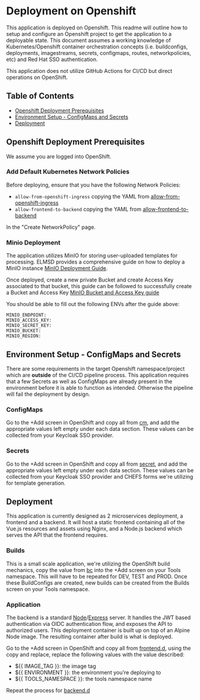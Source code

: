 # Deployment on Openshift

This application is deployed on Openshift. This readme will outline how to setup and configure an Openshift project to get the application to a deployable state. This document assumes a working knowledge of Kubernetes/Openshift container orchestration concepts (i.e. buildconfigs, deployments, imagestreams, secrets, configmaps, routes, networkpolicies, etc) and Red Hat SSO authentication.

This application does not utilize GitHub Actions for CI/CD but direct operations on OpenShift.

## Table of Contents

- [Openshift Deployment Prerequisites](#openshift-deployment-prerequisites)
- [Environment Setup - ConfigMaps and Secrets](#environment-setup---configmaps-and-secrets)
- [Deployment](#deployment)

## Openshift Deployment Prerequisites

We assume you are logged into OpenShift.

### Add Default Kubernetes Network Policies

Before deploying, ensure that you have the following Network Policies:
-  `allow-from-openshift-ingress` copying the YAML from [allow-from-openshift-ingress](./allow-from-openshift-ingress.np.yaml) 
-  `allow-frontend-to-backend` copying the YAML from [allow-frontend-to-backend](./allow-frontend-to-backend.np.yaml) 

In the "Create NetworkPolicy" page.

### Minio Deployment

The application utilizes MinIO for storing user-uploaded templates for processing. ELMSD provides a comprehensive guide on how to deploy a MinIO instance [MinIO Deployment Guide](https://github.com/bcgov/elmsd-nodejs/tree/main/packages/openshift/templates/minio).

Once deployed, create a new private Bucket and create Access Key associated to that bucket, this guide can be followed to successfully create a Bucket and Access Key [MinIO Bucket and Access Key guide](https://min.io/docs/minio/linux/administration/identity-access-management/minio-user-management.html#access-keys)

You should be able to fill out the following ENVs after the guide above:

```
MINIO_ENDPOINT:
MINIO_ACCESS_KEY:
MINIO_SECRET_KEY:
MINIO_BUCKET:
MINIO_REGION:
```

## Environment Setup - ConfigMaps and Secrets

There are some requirements in the target Openshift namespace/project which are **outside** of the CI/CD pipeline process. This application requires that a few Secrets as well as ConfigMaps are already present in the environment before it is able to function as intended. Otherwise the pipeline will fail the deployment by design.

### ConfigMaps

Go to the +Add screen in OpenShift and copy all from [cm](./cm.yaml), and add the appropriate values left empty under each data section. These values can be collected from your Keycloak SSO provider.

### Secrets

Go to the +Add screen in OpenShift and copy all from [secret](./secret.yaml), and add the appropriate values left empty under each data section. These values can be collected from your Keycloak SSO provider and CHEFS forms we're utilizing for template generation.

## Deployment

This application is currently designed as 2 microservices deployment, a frontend and a backend. It will host a static frontend containing all of the Vue.js resources and assets using Nginx, and a Node.js backend which serves the API that the frontend requires. 

### Builds

This is a small scale application, we're utilizing the OpenShift build mechanics, copy the value from [bc](./bc.yaml) into the +Add screen on your Tools namespace. This will have to be repeated for DEV, TEST and PROD. Once these BuildConfigs are created, new builds can be created from the Builds screen on your Tools namespace. 

### Application

The backend is a standard [Node](https://nodejs.org)/[Express](https://expressjs.com) server. It handles the JWT based authentication via OIDC authentication flow, and exposes the API to authorized users. This deployment container is built up on top of an Alpine Node image. The resulting container after build is what is deployed.

Go to the +Add screen in OpenShift and copy all from [frontend.d](./frontend.d.yaml), using the copy and replace, replace the following values with the value described:

- ${{ IMAGE_TAG }}: the image tag
- ${{ ENVIRONMENT }}: the environment you're deploying to
- ${{ TOOLS_NAMESPACE }}: the tools namespace name

Repeat the process for [backend.d](./backend.d.yaml)